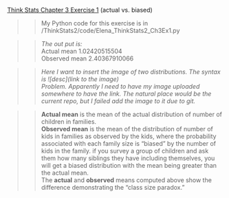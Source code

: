 [Think Stats Chapter 3 Exercise 1](http://greenteapress.com/thinkstats2/html/thinkstats2004.html#toc31) (actual vs. biased)

>> My Python code for this exercise is in /ThinkStats2/code/Elena_ThinkStats2_Ch3Ex1.py

>> *The out put is:*  
>> Actual mean 1.02420515504  
>> Observed mean 2.40367910066

>> *Here I want to insert the image of two distributions.
>> The syntax is ![desc](link to the image)  
>> Problem. Apparently I need to have my image uploaded somewhere to have the link. The natural place would be the current repo, but I failed add the image to it due to git.*

>> **Actual mean** is the mean of the actual distribution of number of children in families.  
>> **Observed mean** is the mean of the distribution of number of kids in families as observed by the kids, where the probability associated with each family size is “biased” by the number of kids in the family. if you survey a group of children and ask them how many siblings they have including themselves, you will get a biased distribution with the mean being greater than the actual mean.  
>> The **actual** and **observed** means computed above show the difference demonstrating the “class size paradox.”
